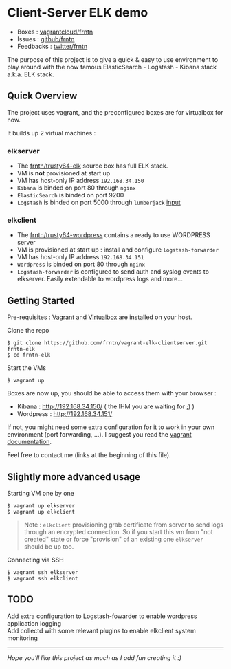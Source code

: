 # Client-Server ELK demo

* Boxes : [vagrantcloud/frntn](http://www.vagrantcloud.com/frntn)
* Issues : [github/frntn](https://github.com/frntn/vagrant-elk-clientserver/issues)
* Feedbacks : [twitter/frntn](http://www.twitter.com/frntn)

The purpose of this project is to give a quick & easy to use environment to
play around with the now famous ElasticSearch - Logstash - Kibana stack
a.k.a. ELK stack.

## Quick Overview

The project uses vagrant, and the preconfigured boxes are for virtualbox for 
now.

It builds up 2 virtual machines : 

### elkserver

* The [frntn/trusty64-elk](https://vagrantcloud.com/frntn/boxes/trusty64-elk) 
source box has full ELK stack.
* VM is **not** provisioned at start up
* VM has host-only IP address `192.168.34.150`
* `Kibana` is binded on port 80 through `nginx`
* `ElasticSearch` is binded on port 9200
* `Logstash` is binded on port 5000 through `lumberjack` 
[input](http://logstash.net/docs/latest/inputs/lumberjack)

### elkclient

* The [frntn/trusty64-wordpress](https://vagrantcloud.com/frntn/boxes/trusty64-wordpress) 
contains a ready to use WORDPRESS server
* VM is provisioned at start up : install and configure `logstash-forwarder`
* VM has host-only IP address `192.168.34.151`
* `Wordpress` is binded on port 80 through `nginx`
* `Logstash-forwarder` is configured to send auth and syslog events to 
elkserver. Easily extendable to wordpress logs and more...

## Getting Started

Pre-requisites : [Vagrant](http://www.vagrantup.com/) and 
[Virtualbox](https://www.virtualbox.org/) are installed on your host.

Clone the repo

```shell
$ git clone https://github.com/frntn/vagrant-elk-clientserver.git frntn-elk
$ cd frntn-elk
```

Start the VMs 

```shell
$ vagrant up
```

Boxes are now up, you should be able to access them with your browser :

* Kibana : http://192.168.34.150/ ( the IHM you are waiting for ;) )
* Wordpress : http://192.168.34.151/

If not, you might need some extra configuration for it to work in your own 
environment (port forwarding, ...). I suggest you read the 
[vagrant documentation](http://docs.vagrantup.com/v2/).

Feel free to contact me (links at the beginning of this file).

## Slightly more advanced usage

Starting VM one by one

```shell
$ vagrant up elkserver
$ vagrant up elkclient
```

> Note : `elkclient` provisioning grab certificate from server to send logs 
> through an encrypted connection. So if you start this vm from "not created" 
> state or force "provision" of an existing one `elkserver` should be up too.

Connecting via SSH

```shell
$ vagrant ssh elkserver
$ vagrant ssh elkclient
```

## TODO

Add extra configuration to Logstash-fowarder to enable wordpress application logging  
Add collectd with some relevant plugins to enable elkclient system monitoring  

----
*Hope you'll like this project as much as I add fun creating it :)*
